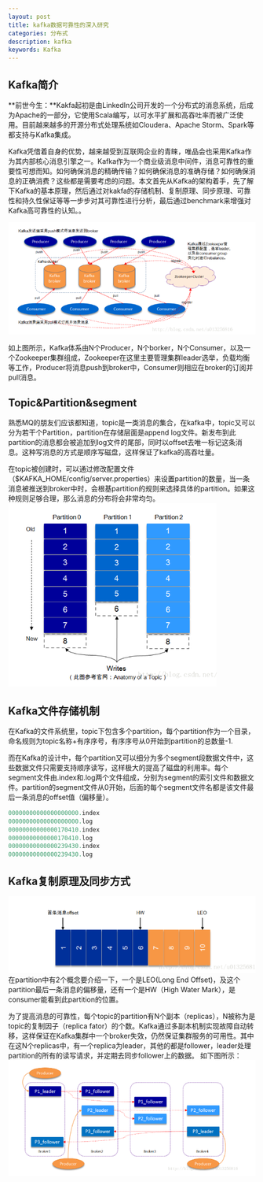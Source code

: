 ```yaml
---
layout: post
title: kafka数据可靠性的深入研究
categories: 分布式
description: kafka
keywords: Kafka
---
```


## Kafka简介

**前世今生：**Kakfa起初是由LinkedIn公司开发的一个分布式的消息系统，后成为Apache的一部分，它使用Scala编写，以可水平扩展和高吞吐率而被广泛使用。目前越来越多的开源分布式处理系统如Cloudera、Apache Storm、Spark等都支持与Kafka集成。

Kafka凭借着自身的优势，越来越受到互联网企业的青睐，唯品会也采用Kafka作为其内部核心消息引擎之一。Kafka作为一个商业级消息中间件，消息可靠性的重要性可想而知。如何确保消息的精确传输？如何确保消息的准确存储？如何确保消息的正确消费？这些都是需要考虑的问题。本文首先从Kafka的架构着手，先了解下Kafka的基本原理，然后通过对kakfa的存储机制、复制原理、同步原理、可靠性和持久性保证等等一步步对其可靠性进行分析，最后通过benchmark来增强对Kafka高可靠性的认知。。

![](/images/kafka.png)

如上图所示，Kafka体系由N个Producer，N个borker，N个Consumer，以及一个Zookeeper集群组成，Zookeeper在这里主要管理集群leader选举，负载均衡等工作，Producer将消息push到broker中，Consumer则相应在broker的订阅并pull消息。

## Topic&Partition&segment
熟悉MQ的朋友们应该都知道，topic是一类消息的集合，在kafka中，topic又可以分为若干个Partition，partition在存储层面是append log文件。新发布到此partition的消息都会被追加到log文件的尾部，同时以offset去唯一标记这条消息。这种写消息的方式是顺序写磁盘，这样保证了kafka的高吞吐量。

在topic被创建时，可以通过修改配置文件（$KAFKA_HOME/config/server.properties）来设置partition的数量，当一条消息被推送到broker中时，会根基partition的规则来选择具体的partition。如果这种规则足够合理，那么消息的分布将会非常均匀。
![](/images/kafka1.png)

## Kafka文件存储机制
在Kafka的文件系统里，topic下包含多个partition，每个partition作为一个目录，命名规则为topic名称+有序序号，有序序号从0开始到partition的总数量-1.

而在Kafka的设计中，每个partition又可以细分为多个segment段数据文件中，这些数据文件只需要支持顺序读写，这样极大的提高了磁盘的利用率。每个segment文件由.index和.log两个文件组成，分别为segment的索引文件和数据文件。partition的segment文件从0开始，后面的每个segment文件名都是该文件最后一条消息的offset值（偏移量）。


```java
00000000000000000000.index
00000000000000000000.log
00000000000000170410.index
00000000000000170410.log
00000000000000239430.index
00000000000000239430.log
```


## Kafka复制原理及同步方式
![](/images/kafka2.png)
在partition中有2个概念要介绍一下，一个是LEO(Long End Offset)，及这个partition最后一条消息的偏移量，还有一个是HW（High Water Mark），是consumer能看到此partition的位置。

为了提高消息的可靠性，每个topic的partition有N个副本（replicas），N被称为是topic的复制因子（replica fator）的个数。Kafka通过多副本机制实现故障自动转移，这样保证在Kafka集群中一个broker失效，仍然保证集群服务的可用性。其中在这N个replicas中，有一个replica为leader，其他的都是follower，leader处理partition的所有的读写请求，并定期去同步follower上的数据。
如下图所示：
![](/images/kafka3.png)

